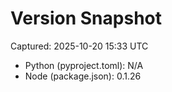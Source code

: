 # Version Snapshot

Captured: 2025-10-20 15:33 UTC

- Python (pyproject.toml): N/A
- Node (package.json):    0.1.26
